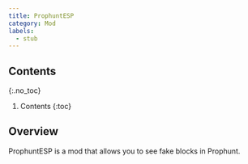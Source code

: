 ```yaml
---
title: ProphuntESP
category: Mod
labels:
  - stub
---
```

## Contents
{:.no_toc}
1. Contents
{:toc}

## Overview
ProphuntESP is a mod that allows you to see fake blocks in Prophunt.
